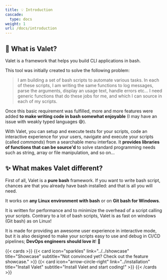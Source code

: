 ```yaml
---
title: 💡 Introduction
cascade:
  type: docs
weight: 1
url: /docs/introduction
---
```


## 🤔 What is Valet?

Valet is a framework that helps you build CLI applications in bash.

This tool was initially created to solve the following problem:

> I am building a set of bash scripts to automate various tasks. In each of these scripts, I am writing the same functions to log messages, parse the arguments, display an usage text, handle errors etc... I need generic functions that do these jobs for me, and which I can source in each of my scripts.

Once this basic requirement was fulfilled, more and more features were added **to make writing code in bash somewhat enjoyable** (I may have an issue with weakly typed languages 😅).

With Valet, you can setup and execute tests for your scripts, code an interactive experience for your users, navigate and execute your scripts (called *commands*) from a searchable menu interface. It **provides libraries of functions that can be source'd** to solve standard programming needs such as string, array or file manipulation, and so on...

## ✨ What makes Valet different?

First of all, Valet is a **pure bash** framework. If you want to write bash script, chances are that you already have bash installed: and that is all you will need.

It works on **any Linux environment with bash** or on **Git bash for Windows**.

It is written for performance and to minimize the overhead of a script calling your scripts. Contrary to a lot of bash scripts, Valet is as fast on windows (Git bash) as on Linux!

It is made for providing an awesome user experience in interactive mode, but it is also designed to make your scripts easy to use and debug in CI/CD pipelines; **DevOps engineers should love it**! 💖

{{< cards >}}
  {{< card icon="sparkles" link="../../showcase" title="Showcase" subtitle="Not convinced yet? Check out the feature showcase." >}}
  {{< card icon="arrow-circle-right" link="../installation" title="Install Valet" subtitle="Install Valet and start coding!" >}}
{{< /cards >}}
